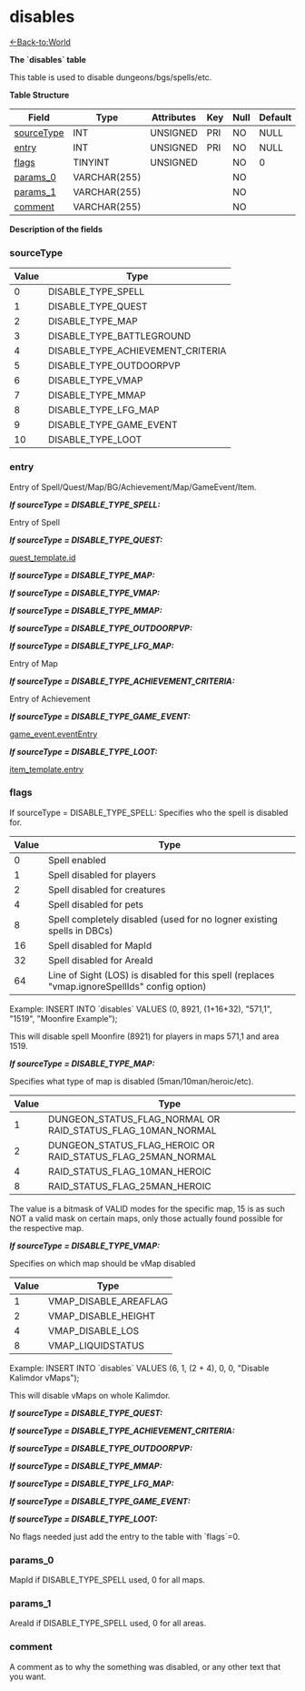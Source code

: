# disables

[<-Back-to:World](database-world)

**The \`disables\` table**

This table is used to disable dungeons/bgs/spells/etc.

**Table Structure**

| Field           | Type         | Attributes | Key | Null | Default | Extra | Comment |
| --------------- | ------------ | ---------- | --- | ---- | ------- | ----- | ------- |
| [sourceType][1] | INT          | UNSIGNED   | PRI | NO   | NULL    |       |         |
| [entry][2]      | INT          | UNSIGNED   | PRI | NO   | NULL    |       |         |
| [flags][3]      | TINYINT      | UNSIGNED   |     | NO   | 0       |       |         |
| [params_0][4]   | VARCHAR(255) |            |     | NO   |         |       |         |
| [params_1][5]   | VARCHAR(255) |            |     | NO   |         |       |         |
| [comment][6]    | VARCHAR(255) |            |     | NO   |         |       |         |

[1]: #sourcetype
[2]: #entry
[3]: #flags
[4]: #params_0
[5]: #params_1
[6]: #comment

**Description of the fields**

### sourceType

| Value | Type                              |
| ----- | --------------------------------- |
| 0     | DISABLE_TYPE_SPELL                |
| 1     | DISABLE_TYPE_QUEST                |
| 2     | DISABLE_TYPE_MAP                  |
| 3     | DISABLE_TYPE_BATTLEGROUND         |
| 4     | DISABLE_TYPE_ACHIEVEMENT_CRITERIA |
| 5     | DISABLE_TYPE_OUTDOORPVP           |
| 6     | DISABLE_TYPE_VMAP                 |
| 7     | DISABLE_TYPE_MMAP                 |
| 8     | DISABLE_TYPE_LFG_MAP              |
| 9     | DISABLE_TYPE_GAME_EVENT           |
| 10    | DISABLE_TYPE_LOOT                 |

### entry

Entry of Spell/Quest/Map/BG/Achievement/Map/GameEvent/Item.

***If sourceType = DISABLE_TYPE_SPELL:***

Entry of Spell

***If sourceType = DISABLE_TYPE_QUEST:***

[quest_template.id](quest_template#id)

***If sourceType = DISABLE_TYPE_MAP:***

***If sourceType = DISABLE_TYPE_VMAP:***

***If sourceType = DISABLE_TYPE_MMAP:***

***If sourceType = DISABLE_TYPE_OUTDOORPVP:***

***If sourceType = DISABLE_TYPE_LFG_MAP:***

Entry of Map

***If sourceType = DISABLE_TYPE_ACHIEVEMENT_CRITERIA:***

Entry of Achievement

***If sourceType = DISABLE_TYPE_GAME_EVENT:***

[game_event.eventEntry](game_event#evententry)

***If sourceType = DISABLE_TYPE_LOOT:***

[item_template.entry](item_template#entry)

### flags

If sourceType = DISABLE_TYPE_SPELL: Specifies who the spell is disabled for.

| Value | Type                                                                                          |
| ----- | --------------------------------------------------------------------------------------------- |
| 0     | Spell enabled                                                                                 |
| 1     | Spell disabled for players                                                                    |
| 2     | Spell disabled for creatures                                                                  |
| 4     | Spell disabled for pets                                                                       |
| 8     | Spell completely disabled (used for no logner existing spells in DBCs)                        |
| 16    | Spell disabled for MapId                                                                      |
| 32    | Spell disabled for AreaId                                                                     |
| 64    | Line of Sight (LOS) is disabled for this spell (replaces "vmap.ignoreSpellIds" config option) |

Example: INSERT INTO \`disables\` VALUES (0, 8921, (1+16+32), "571,1", "1519", "Moonfire Example");

This will disable spell Moonfire (8921) for players in maps 571,1 and area 1519.

***If sourceType = DISABLE_TYPE_MAP:***

Specifies what type of map is disabled (5man/10man/heroic/etc).

| Value | Type                                                        |
| ----- | ----------------------------------------------------------- |
| 1     | DUNGEON_STATUS_FLAG_NORMAL OR RAID_STATUS_FLAG_10MAN_NORMAL |
| 2     | DUNGEON_STATUS_FLAG_HEROIC OR RAID_STATUS_FLAG_25MAN_NORMAL |
| 4     | RAID_STATUS_FLAG_10MAN_HEROIC                               |
| 8     | RAID_STATUS_FLAG_25MAN_HEROIC                               |

The value is a bitmask of VALID modes for the specific map, 15 is as such NOT a valid mask on certain maps, only those actually found possible for the respective map.

***If sourceType = DISABLE_TYPE_VMAP:***

Specifies on which map should be vMap disabled

| Value | Type                  |
| ----- | --------------------- |
| 1     | VMAP_DISABLE_AREAFLAG |
| 2     | VMAP_DISABLE_HEIGHT   |
| 4     | VMAP_DISABLE_LOS      |
| 8     | VMAP_LIQUIDSTATUS     |

Example: INSERT INTO \`disables\` VALUES (6, 1, (2 + 4), 0, 0, "Disable Kalimdor vMaps");

This will disable vMaps on whole Kalimdor.

***If sourceType = DISABLE_TYPE_QUEST:***

***If sourceType = DISABLE_TYPE_ACHIEVEMENT_CRITERIA:***

***If sourceType = DISABLE_TYPE_OUTDOORPVP:***

***If sourceType = DISABLE_TYPE_MMAP:***

***If sourceType = DISABLE_TYPE_LFG_MAP:***

***If sourceType = DISABLE_TYPE_GAME_EVENT:***

***If sourceType = DISABLE_TYPE_LOOT:***

No flags needed just add the entry to the table with \`flags\`=0.

### params_0

MapId if DISABLE_TYPE_SPELL used, 0 for all maps.

### params_1

AreaId if DISABLE_TYPE_SPELL used, 0 for all areas.

### comment

A comment as to why the something was disabled, or any other text that you want.
